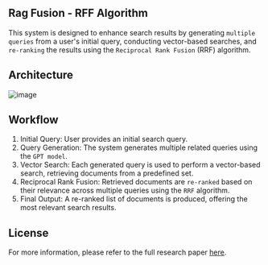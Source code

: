 ## Rag Fusion - RFF Algorithm

This system is designed to enhance search results by generating `multiple queries` from a user's initial query, conducting vector-based searches, and `re-ranking` the results using the `Reciprocal Rank Fusion` (RRF) algorithm.

## Architecture

![image](https://github.com/user-attachments/assets/d33eb54d-a0eb-4be0-9811-710f2dc1b2b9)

## Workflow

1. Initial Query: User provides an initial search query.
2. Query Generation: The system generates multiple related queries using the `GPT model`.
3. Vector Search: Each generated query is used to perform a vector-based search, retrieving documents from a predefined set.
4. Reciprocal Rank Fusion: Retrieved documents are `re-ranked` based on their relevance across multiple queries using the `RRF` algorithm.
5. Final Output: A re-ranked list of documents is produced, offering the most relevant search results.

## License

For more information, please refer to the full research paper [here](https://plg.uwaterloo.ca/~gvcormac/cormacksigir09-rrf.pdf).
